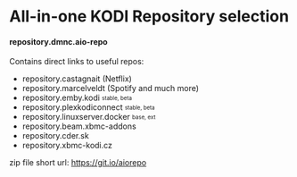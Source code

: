 # All-in-one KODI Repository selection
#### repository.dmnc.aio-repo

Contains direct links to useful repos:
* repository.castagnait (Netflix)
* repository.marcelveldt (Spotify and much more)
* repository.emby.kodi <sub><sup>stable, beta</sup></sub>
* repository.plexkodiconnect <sub><sup>stable, beta</sup></sub>
* repository.linuxserver.docker <sub><sup>base, ext</sup></sub>
* repository.beam.xbmc-addons
* repository.cder.sk
* repository.xbmc-kodi.cz

zip file short url: https://git.io/aiorepo
